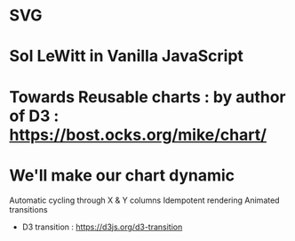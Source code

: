 # SVG

# Sol LeWitt in Vanilla JavaScript

# <mask>

# Towards Reusable charts : by author of D3 : https://bost.ocks.org/mike/chart/

# We'll make our chart dynamic
Automatic cycling through X & Y columns
Idempotent rendering
Animated transitions

- D3 transition : https://d3js.org/d3-transition


